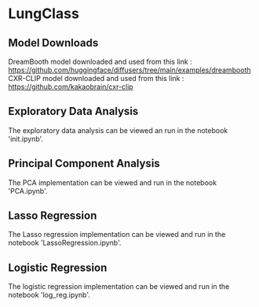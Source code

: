 # LungClass

## Model Downloads
DreamBooth model downloaded and used from this link :<br> https://github.com/huggingface/diffusers/tree/main/examples/dreambooth <br>
CXR-CLIP model downloaded and used from this link :<br> https://github.com/kakaobrain/cxr-clip <br>


## Exploratory Data Analysis
The exploratory data analysis can be viewed an run in the notebook 'init.ipynb'.

## Principal Component Analysis
The PCA implementation can be viewed and run in the notebook 'PCA.ipynb'.

## Lasso Regression 
The Lasso regression implementation can be viewed and run in the notebook 'LassoRegression.ipynb'.

## Logistic Regression
The logistic regression implementation can be viewed and run in the notebook 'log_reg.ipynb'.

